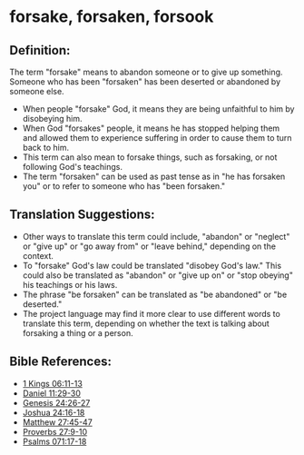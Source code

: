 # forsake, forsaken, forsook #

## Definition: ##

The term "forsake" means to abandon someone or to give up something. Someone who has been "forsaken" has been deserted or abandoned by someone else.

* When people "forsake" God, it means they are being unfaithful to him by disobeying him.
* When God "forsakes" people, it means he has stopped helping them and allowed them to experience suffering in order to cause them to turn back to him. 
* This term can also mean to forsake things, such as forsaking, or not following God's teachings.
* The term "forsaken" can be used as past tense as in "he has forsaken you" or to refer to someone who has "been forsaken."

## Translation Suggestions: ##

* Other ways to translate this term could include, "abandon" or "neglect" or "give up" or "go away from" or "leave behind," depending on the context.
* To "forsake" God's law could be translated "disobey God's law." This could also be translated as "abandon" or "give up on" or "stop obeying" his teachings or his laws.
* The phrase "be forsaken" can be translated as "be abandoned" or "be deserted."
* The project language may find it more clear to use different words to translate this term, depending on whether the text is talking about forsaking a thing or a person.

## Bible References: ##

* [1 Kings 06:11-13](en/tn/1ki/help/06/11)
* [Daniel 11:29-30](en/tn/dan/help/11/29)
* [Genesis 24:26-27](en/tn/gen/help/24/26)
* [Joshua 24:16-18](en/tn/jos/help/24/16)
* [Matthew 27:45-47](en/tn/mat/help/27/45)
* [Proverbs 27:9-10](en/tn/pro/help/27/09)
* [Psalms 071:17-18](en/tn/psa/help/71/17)